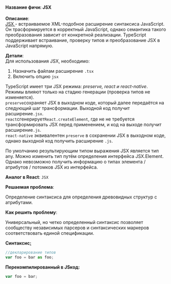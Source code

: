 #### **Название фичи: JSX**

**Описание**:  
[JSX ](https://facebook.github.io/jsx/)- встраиваемое XML-подобное расширение синтаксиса JavaScript. Он трасформируется в корректный JavaScript, однако семантика такого преобразования зависит от конкретной реализации. TypeScript поддерживает встраивание, проверку типов и преобразование JSX в JavaScript напрямую.

**Детали**:  
Для использования JSX, необходимо:

1. Назначить файлам расширение `.tsx`
2. Включить опцию `jsx`

TypeScript имеет три JSX режима: _preserve, react и react-native_. Режимы влияют только на стадию генерации \(проверка типов не изменяется\).  
`preserve`сохраняет JSX в выходном коде, который далее передаётся на следующий шаг трансформации. Выходной код получит расширение`.jsx`.  
`react`сгенерирует`React.createElement`, где не не требуется трансформировать JSX перед применением, и код на выходе получит расширение`.js`.  
`react-native` эквивалентен `preserve` в сохранении JSX в выходном коде, однако выходной код получить расширение `.js`.

По умолчанию результирующим типом выражения JSX является тип any. Можно изменить тип путём определения интерфейса JSX.Element. Однако невозможно получить информацию о типах элемента / атрибутов / потомков JSX из интерфейса.

**Аналог в React**: `JSX`

**Решаемая проблема**:

Определение синтаксиса для определения древовидных структур с атрибутами.

**Как решить проблему**:

Универсальный, но четко определенный синтаксис позволяет сообществу независимых парсеров и синтаксических маркеров соответствовать единой спецификации.

**Синтаксис**[**:**](https://citifox.ru/event/adidas-dance-battle/)

```js
//декларирование типов
var foo = bar as foo;
```

**Перекомпилированный в JSкод:**

```js
var foo = bar;
```



